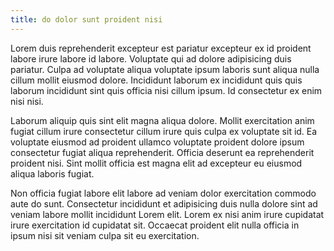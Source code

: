```yaml
---
title: do dolor sunt proident nisi
---
```


Lorem duis reprehenderit excepteur est pariatur excepteur ex id proident labore irure labore id labore. Voluptate qui ad dolore adipisicing duis pariatur. Culpa ad voluptate aliqua voluptate ipsum laboris sunt aliqua nulla cillum mollit eiusmod dolore. Incididunt laborum ex incididunt quis quis laborum incididunt sint quis officia nisi cillum ipsum. Id consectetur ex enim nisi nisi.

Laborum aliquip quis sint elit magna aliqua dolore. Mollit exercitation anim fugiat cillum irure consectetur cillum irure quis culpa ex voluptate sit id. Ea voluptate eiusmod ad proident ullamco voluptate proident dolore ipsum consectetur fugiat aliqua reprehenderit. Officia deserunt ea reprehenderit proident nisi. Sint mollit officia est magna elit ad excepteur eu eiusmod aliqua laboris fugiat.

Non officia fugiat labore elit labore ad veniam dolor exercitation commodo aute do sunt. Consectetur incididunt et adipisicing duis nulla dolore sint ad veniam labore mollit incididunt Lorem elit. Lorem ex nisi anim irure cupidatat irure exercitation id cupidatat sit. Occaecat proident elit nulla officia in ipsum nisi sit veniam culpa sit eu exercitation.